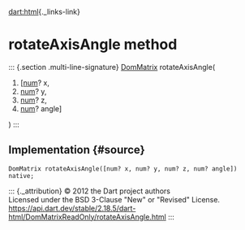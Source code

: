 [dart:html](../../dart-html/dart-html-library){._links-link}

rotateAxisAngle method
======================

::: {.section .multi-line-signature}
[DomMatrix](../dommatrix-class) rotateAxisAngle(

1.  \[[num](../../dart-core/num-class)? x,
2.  [num](../../dart-core/num-class)? y,
3.  [num](../../dart-core/num-class)? z,
4.  [num](../../dart-core/num-class)? angle\]

)
:::

Implementation {#source}
--------------

``` {.language-dart data-language="dart"}
DomMatrix rotateAxisAngle([num? x, num? y, num? z, num? angle]) native;
```

::: {._attribution}
© 2012 the Dart project authors\
Licensed under the BSD 3-Clause \"New\" or \"Revised\" License.\
<https://api.dart.dev/stable/2.18.5/dart-html/DomMatrixReadOnly/rotateAxisAngle.html>
:::
